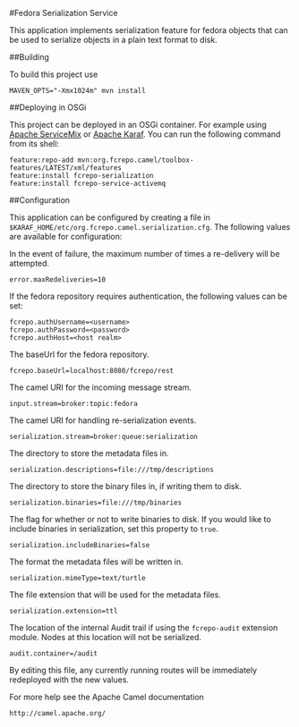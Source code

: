 #Fedora Serialization Service

This application implements serialization feature for fedora objects that
can be used to serialize objects in a plain text format to disk.


##Building

To build this project use

    MAVEN_OPTS="-Xmx1024m" mvn install

##Deploying in OSGi

This project can be deployed in an OSGi container. For example using
[Apache ServiceMix](http://servicemix.apache.org/) or
[Apache Karaf](http://karaf.apache.org). You can run the following
command from its shell:

    feature:repo-add mvn:org.fcrepo.camel/toolbox-features/LATEST/xml/features
    feature:install fcrepo-serialization
    feature:install fcrepo-service-activemq

##Configuration

This application can be configured by creating a file in
`$KARAF_HOME/etc/org.fcrepo.camel.serialization.cfg`. The following
values are available for configuration:

In the event of failure, the maximum number of times a re-delivery will be attempted.

    error.maxRedeliveries=10

If the fedora repository requires authentication, the following values
can be set:

    fcrepo.authUsername=<username>
    fcrepo.authPassword=<password>
    fcrepo.authHost=<host realm>

The baseUrl for the fedora repository.

    fcrepo.baseUrl=localhost:8080/fcrepo/rest

The camel URI for the incoming message stream.

    input.stream=broker:topic:fedora

The camel URI for handling re-serialization events.

    serialization.stream=broker:queue:serialization

The directory to store the metadata files in.

    serialization.descriptions=file:///tmp/descriptions

The directory to store the binary files in, if writing them to disk.

    serialization.binaries=file:///tmp/binaries

The flag for whether or not to write binaries to disk. If you would
like to include binaries in serialization, set this property to `true`.

    serialization.includeBinaries=false

The format the metadata files will be written in.

    serialization.mimeType=text/turtle

The file extension that will be used for the metadata files.

    serialization.extension=ttl

The location of the internal Audit trail if using the `fcrepo-audit` extension module.
Nodes at this location will not be serialized.

    audit.container=/audit

By editing this file, any currently running routes will be immediately redeployed
with the new values.

For more help see the Apache Camel documentation

    http://camel.apache.org/

